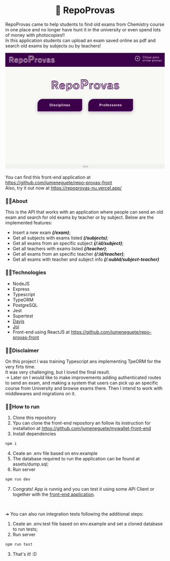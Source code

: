 <h1 align="center">📝 RepoProvas</h1>

RepoProvas came to help students to find old exams from Chemistry course in one place and no longer have hunt it in the university or even spend lots of money with photocopies!! <br/>
In this application students can upload an exam saved online as pdf and search old exams by subjects ou by teachers!

<p align="center"><img width="600px" src="/assets/repoprovas.gif" /></p>

You can find this front-end application at https://github.com/jumeneguete/repo-provas-front <br>
Also, try it out now at https://repoprovas-nu.vercel.app/


### 🔹🔹About

This is the API that works with an application where people can send an old exam and search for old exams by teacher or by subject. Below are the implemented features:

- Insert a new exam ***(/exam)***;
- Get all subjects with exams listed ***(/subjects)***;
- Get all exams from an specific subject ***(/:id/subject)***;
- Get all teachers with exams listed ***(/teacher)***;
- Get all exams from an specific teacher ***(/:id/teacher)***;
- Get all exams with teacher and subject info ***(/:subId/subject-teacher)***


### 🔹🔹Technologies
- NodeJS
- Express
- Typescript
- TypeORM
- PostgreSQL
- Jest
- Supertest
- <a href="https://www.npmjs.com/package/dayjs" target="_blank">Dayjs</a>
- <a href="https://www.npmjs.com/package/joi" target="_blank">Joi</a>
- Front-end using ReactJS at https://github.com/jumeneguete/repo-provas-front

### 🔹🔹Disclaimer

On this project I was training Typescript ans implementing TpeORM for the very firts time. <br>
It was very challenging, but I loved the final result. <br>
→  Later on I would like to make improvements adding authenticated routes to send an exam, and making a system that users can pick up an specific course from University and browse exams there. Then I intend to work with middlewares and migrations on it.


### 🔹🔹How to run

1. Clone this repository
2. Ypu can clone the front-end repository an follow its instruction for installation at https://github.com/jumeneguete/mywallet-front-end
3. Install dependencies
```bash
npm i
```
4. Ceate an .env file based on env.example
5. The database required to run the application can be found at assets/dump.sql;
6. Run server
```bash
npm run dev
```
7. Congrats! App is runnig and you can test it using some API Client or together with the <a href="https://github.com/jumeneguete/mywallet-front-end" target="_blank">front-end application</a>.

<br>

➔  You can also run integration tests following the additional steps:

1. Ceate an .env.test file based on env.example and set a cloned database to run tests;
2. Run server
```bash
npm run test
```
3. That's it! :D
